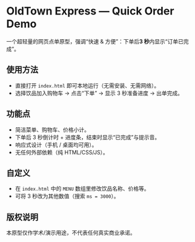 # OldTown Express — Quick Order Demo

一个超轻量的网页点单原型，强调“快速 & 方便”：下单后**3 秒**内显示“订单已完成”。

## 使用方法
- 直接打开 `index.html` 即可本地运行（无需安装、无需网络）。
- 选择饮品加入购物车 → 点击“下单” → 显示 3 秒准备进度 → 出单完成。

## 功能点
- 简洁菜单、购物车、价格小计。
- 下单后 3 秒倒计时 + 进度条，结束时显示“已完成”与提示音。
- 响应式设计（手机 / 桌面均可用）。
- 无任何外部依赖（纯 HTML/CSS/JS）。

## 自定义
- 在 `index.html` 中的 `MENU` 数组里修改饮品名称、价格等。
- 可将 3 秒改为其他数值（搜索 `ms = 3000`）。

## 版权说明
本原型仅作学术/演示用途，不代表任何真实商业承诺。
